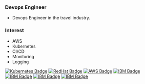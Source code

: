 ### Devops Engineer
- Devops Engineer in the travel industry.

### Interest
- AWS
- Kubernetes
- CI/CD
- Monitoring
- Logging

[![Kubernetes Badge](https://img.shields.io/badge/-Kubernetes-%23A9225C?logo=kubernetes&logoColor=white)](https://github.com/Raphael9292/study/blob/master/myStory/Certificate%20Files/CKA_Certificate.pdf)
[![RedHat Badge](https://img.shields.io/badge/-RHCE-%23EE0000?logo=Red-Hat&logoColor=white)](https://rhtapps.redhat.com/certifications/badge/verify/WJF2Y4HNRIGVSYLKFE7UII2ANEAEQU3CUPSQX2KSDXT6RW46LQ3XCZJWRJNV7ILTXVE4I6VB7OTCG4U5NQYTCNA62RUWOCM34WWBUYQ=)
[![AWS Badge](https://img.shields.io/badge/-AWS-%23232F3E?logo=Amazon-AWS&logoColor=white)](https://docs.aws.amazon.com/)
[![IBM Badge](https://img.shields.io/badge/-IBM.01-%23052FAD?logo=IBM&logoColor=white)](https://www.credly.com/badges/8eef2f68-dee1-4880-a9b8-61c0c73c38b5/public_url)
[![IBM Badge](https://img.shields.io/badge/-IBM.02-%23052FAD?logo=IBM&logoColor=white)](https://www.credly.com/badges/00c8e8d0-c5b3-448b-bbb2-10b1e3ef25a0/public_url)
[![IBM Badge](https://img.shields.io/badge/-IBM.03-%23052FAD?logo=IBM&logoColor=white)](https://www.credly.com/badges/9194058a-9e34-45b8-803a-2e8a3c07a665/public_url)
[![IBM Badge](https://img.shields.io/badge/-IBM.04-%23052FAD?logo=IBM&logoColor=white)](https://www.credly.com/badges/74304683-bd54-4441-90ec-624b94c835ae/public_url)
